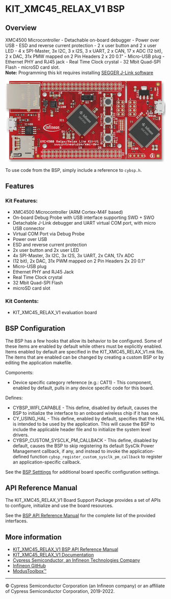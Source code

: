 # KIT_XMC45_RELAX_V1 BSP

## Overview

XMC4500 Microcontroller - Detachable on-board debugger - Power over USB - ESD and reverse current protection - 2 x user button and 2 x user LED - 4 x SPI-Master, 3x I2C, 3 x I2S, 3 x UART, 2 x CAN, 17 x ADC (12 bit), 2 x DAC, 31x PMW mapped on 2 Pin Headers 2 x 20 0.1" - Micro-USB plug - Ethernet PHY and RJ45 jack - Real Time Clock crystal - 32 Mbit Quad-SPI Flash - microSD card slot.     
**Note:**
Programming this kit requires installing 
[SEGGER J-Link software](https://www.segger.com/downloads/jlink/#J-LinkSoftwareAndDocumentationPack)

![](docs/html/board.png)

To use code from the BSP, simply include a reference to `cybsp.h`.

## Features

### Kit Features:

* XMC4500 Microcontroller (ARM Cortex-M4F based)
* On-board Debug Probe with USB interface supporting SWD + SWO
* Detachable J-Link debugger and UART virtual COM port, with micro USB connector
* Virtual COM Port via Debug Probe
* Power over USB
* ESD and reverse current protection
* 2x user button and 2x user LED
* 4x SPI-Master, 3x I2C, 3x I2S, 3x UART, 2x CAN, 17x ADC
* (12 bit), 2x DAC, 31x PWM mapped on 2 Pin Headers 2x 20 0.1"
* Micro-USB plug
* Ethernet PHY and RJ45 Jack
* Real Time Clock crystal
* 32 Mbit Quad-SPI Flash
* microSD card slot

### Kit Contents:

* KIT_XMC45_RELAX_V1 evaluation board

## BSP Configuration

The BSP has a few hooks that allow its behavior to be configured. Some of these items are enabled by default while others must be explicitly enabled. Items enabled by default are specified in the KIT_XMC45_RELAX_V1.mk file. The items that are enabled can be changed by creating a custom BSP or by editing the application makefile.

Components:
* Device specific category reference (e.g.: CAT1) - This component, enabled by default, pulls in any device specific code for this board.

Defines:
* CYBSP_WIFI_CAPABLE - This define, disabled by default, causes the BSP to initialize the interface to an onboard wireless chip if it has one.
* CY_USING_HAL - This define, enabled by default, specifies that the HAL is intended to be used by the application. This will cause the BSP to include the applicable header file and to initialize the system level drivers.
* CYBSP_CUSTOM_SYSCLK_PM_CALLBACK - This define, disabled by default, causes the BSP to skip registering its default SysClk Power Management callback, if any, and instead to invoke the application-defined function `cybsp_register_custom_sysclk_pm_callback` to register an application-specific callback.



See the [BSP Setttings][settings] for additional board specific configuration settings.

## API Reference Manual

The KIT_XMC45_RELAX_V1 Board Support Package provides a set of APIs to configure, initialize and use the board resources.

See the [BSP API Reference Manual][api] for the complete list of the provided interfaces.

## More information
* [KIT_XMC45_RELAX_V1 BSP API Reference Manual][api]
* [KIT_XMC45_RELAX_V1 Documentation](https://www.infineon.com/cms/en/product/evaluation-boards/kit_xmc45_relax_v1/)
* [Cypress Semiconductor, an Infineon Technologies Company](http://www.cypress.com)
* [Infineon GitHub](https://github.com/infineon)
* [ModusToolbox™](https://www.cypress.com/products/modustoolbox-software-environment)

[api]: https://infineon.github.io/TARGET_KIT_XMC45_RELAX_V1/html/modules.html
[settings]: https://infineon.github.io/TARGET_KIT_XMC45_RELAX_V1/html/md_bsp_settings.html

---
© Cypress Semiconductor Corporation (an Infineon company) or an affiliate of Cypress Semiconductor Corporation, 2019-2022.